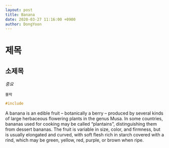 ```yaml
---
layout: post
title: Banana
date: 2020-03-27 11:16:00 +0900
author: DongYoon
---
```



# 제목

## 소제목

*중요*

`블락`

```c
#include
```



A banana is an edible fruit – botanically a berry – produced by several kinds
of large herbaceous flowering plants in the genus Musa.
In some countries, bananas used for cooking may be called “plantains”,
distinguishing them from dessert bananas. The fruit is variable in size, color,
and firmness, but is usually elongated and curved, with soft flesh rich in
starch covered with a rind, which may be green, yellow, red, purple, or brown
when ripe.